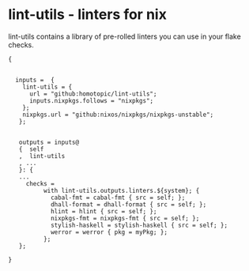 # lint-utils - linters for nix

lint-utils contains a library of pre-rolled linters you can use in your flake checks.

```
{


  inputs =  {
    lint-utils = {
      url = "github:homotopic/lint-utils";
      inputs.nixpkgs.follows = "nixpkgs";
    };
    nixpkgs.url = "github:nixos/nixpkgs/nixpkgs-unstable";
   };


   outputs = inputs@
   {  self
   ,  lint-utils
   , ... 
   }: {
   ...
     checks =
          with lint-utils.outputs.linters.${system}; {
            cabal-fmt = cabal-fmt { src = self; };
            dhall-format = dhall-format { src = self; };
            hlint = hlint { src = self; };
            nixpkgs-fmt = nixpkgs-fmt { src = self; };
            stylish-haskell = stylish-haskell { src = self; };
            werror = werror { pkg = myPkg; };
          };
   };

}
```
